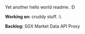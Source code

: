 Yet another hello world readme. :D

**Working on:**
cruddy stuff. :\

**Backlog:**
SGX Market Data API Proxy
